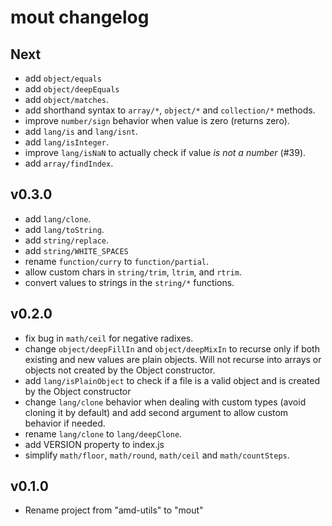 mout changelog
==============

Next
----

 - add `object/equals`
 - add `object/deepEquals`
 - add `object/matches`.
 - add shorthand syntax to `array/*`, `object/*` and `collection/*` methods.
 - improve `number/sign` behavior when value is zero (returns zero).
 - add `lang/is` and `lang/isnt`.
 - add `lang/isInteger`.
 - improve `lang/isNaN` to actually check if value *is not a number* (#39).
 - add `array/findIndex`.


v0.3.0
------

 - add `lang/clone`.
 - add `lang/toString`.
 - add `string/replace`.
 - add `string/WHITE_SPACES`
 - rename `function/curry` to `function/partial`.
 - allow custom chars in `string/trim`, `ltrim`, and `rtrim`.
 - convert values to strings in the `string/*` functions.


v0.2.0
------

 - fix bug in `math/ceil` for negative radixes.
 - change `object/deepFillIn` and `object/deepMixIn` to recurse only if both
   existing and new values are plain objects. Will not recurse into arrays
   or objects not created by the Object constructor.
 - add `lang/isPlainObject` to check if a file is a valid object and is created
   by the Object constructor
 - change `lang/clone` behavior when dealing with custom types (avoid cloning
   it by default) and add second argument to allow custom behavior if needed.
 - rename `lang/clone` to `lang/deepClone`.
 - add VERSION property to index.js
 - simplify `math/floor`, `math/round`, `math/ceil` and `math/countSteps`.


v0.1.0
------

- Rename project from "amd-utils" to "mout"

